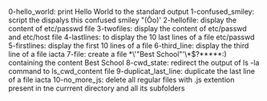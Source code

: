 
0-hello_world: print Hello World to the standard output
1-confused_smiley: script the dispalys this confused smiley "(Ôo)' 
2-hellofile: display the content of etc/passwd file
3-twofiles: display the content of etc/passwd and etc/host file
4-lastlines: to display the 10 last lines of a file etc/passwd
5-firstlines: display the first 10 lines of a file
6-third_line: display the third line of a file iacta 
7-file: create a file \*\\'"Best School"\'\\*$\?\*\*\*\*\*:) containing the content Best School 
8-cwd_state: redirect the output of ls -la command to ls_cwd_content file
9-duplicat_last_line: duplicate the last line of a file iacta
10-no_more_js: delete all regular files with .js extention present in tne currrent directory and all its subfolders    
